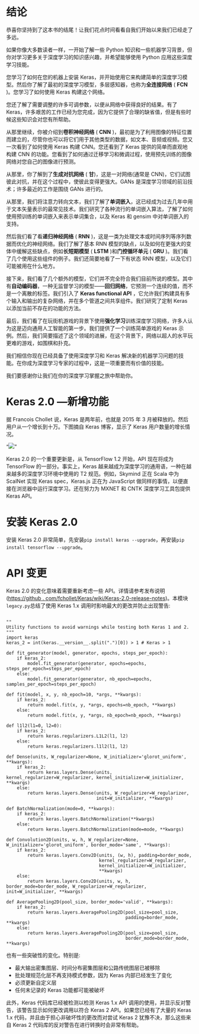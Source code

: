 <title>Conclusion</title> <link href="css/style.css" rel="stylesheet" type="text/css">  

# 结论

恭喜你坚持到了这本书的结尾！让我们花点时间看看自我们开始以来我们已经走了多远。

如果你像大多数读者一样，一开始了解一些 Python 知识和一些机器学习背景，但你对学习更多关于深度学习的知识感兴趣，并希望能够使用 Python 应用这些深度学习技能。

您学习了如何在您的机器上安装 Keras，并开始使用它来构建简单的深度学习模型。然后你了解了最初的深度学习模型，多层感知器，也称为**全连接网络** ( **FCN** )。您学习了如何使用 Keras 构建这个网络。

您还了解了需要调整的许多可调参数，以便从网络中获得良好的结果。有了 Keras，许多艰苦的工作已经为您完成，因为它提供了合理的缺省值，但是有些时候这些知识会对您有所帮助。

从那里继续，你被介绍到**卷积神经网络** ( **CNN** )，最初是为了利用图像的特征位置而建立的，尽管你也可以将它们用于其他类型的数据，如文本、音频或视频。您又一次看到了如何使用 Keras 构建 CNN。您还看到了 Keras 提供的简单而直观地构建 CNN 的功能。您看到了如何通过迁移学习和微调过程，使用预先训练的图像网络对您自己的图像进行预测。

从那里，你了解到了**生成对抗网络** ( **甘**)，这是一对网络(通常是 CNN)，它们试图彼此对抗，并在这个过程中，使彼此变得更强大。GANs 是深度学习领域的前沿技术；许多最近的工作是围绕 GANs 进行的。

从那里，我们将注意力转向文本，我们了解了**单词嵌入**，这已经成为过去几年中用于文本矢量表示的最常见技术。我们研究了各种流行的单词嵌入算法，了解了如何使用预训练的单词嵌入来表示单词集合，以及 Keras 和 gensim 中对单词嵌入的支持。

然后我们看了看**递归神经网络** ( **RNN** )，这是一类为处理文本或时间序列等序列数据而优化的神经网络。我们了解了基本 RNN 模型的缺点，以及如何在更强大的变体中缓解这些缺点，例如**长短期模型** ( **LSTM** )和**门控循环单元** ( **GRU** )。我们看了几个使用这些组件的例子。我们还简要地看了一下有状态 RNN 模型，以及它们可能被用在什么地方。

接下来，我们看了几个额外的模型，它们并不完全符合我们目前所说的模型。其中有**自动编码器**，一种无监督学习的模型——**回归网络**，它预测一个连续的值，而不是一个离散的标签。我们引入了 **Keras functional API** ，它允许我们构建具有多个输入和输出的复杂网络，并在多个管道之间共享组件。我们研究了定制 Keras 以添加当前不存在的功能的方法。

最后，我们看了在玩街机游戏的背景下使用**强化学习**训练深度学习网络，许多人认为这是迈向通用人工智能的第一步。我们提供了一个训练简单游戏的 Keras 示例。然后，我们简要描述了这个领域的进展，在这个背景下，网络以超人的水平玩更难的游戏，如围棋和扑克。

我们相信你现在已经具备了使用深度学习和 Keras 解决新的机器学习问题的技能。在你成为深度学习专家的过程中，这是一项重要而有价值的技能。

我们要感谢你让我们在你的深度学习掌握之旅中帮助你。

<title>Keras 2.0 — what is new</title> <link href="css/style.css" rel="stylesheet" type="text/css">  

# Keras 2.0 —新增功能

据 Francois Chollet 说，Keras 是两年前，也就是 2015 年 3 月被释放的。然后用户从一个增长到十万。下图摘自 Keras 博客，显示了 Keras 用户数量的增长情况。

<q>![](assets/keras_users_2015_2016.png)</q>

Keras 2.0 的一个重要更新是，从 TensorFlow 1.2 开始，API 现在将成为 TensorFlow 的一部分。事实上，Keras 越来越成为深度学习的通用语，一种在越来越多的深度学习环境中使用的 T2 规范。例如，Skymind 正在 Scala 中为 ScalNet 实现 Keras spec，Keras.js 正在为 JavaScript 做同样的事情，以便直接在浏览器中运行深度学习。还在努力为 MXNET 和 CNTK 深度学习工具包提供 Keras API。

<title>Installing Keras 2.0</title> <link href="css/style.css" rel="stylesheet" type="text/css">  

# 安装 Keras 2.0

安装 Keras 2.0 非常简单，先安装`pip install keras --upgrade`，再安装`pip install tensorflow --upgrade`。

<title>API changes</title> <link href="css/style.css" rel="stylesheet" type="text/css">  

# API 变更

Keras 2.0 的变化意味着需要重新考虑一些 API。详情请参考发布说明([https://github . com/fchollet/Keras/wiki/Keras-2.0-release-notes](https://github.com/fchollet/keras/wiki/Keras-2.0-release-notes))。本模块`legacy.py`总结了使用 Keras 1.x 调用时影响最大的更改并防止出现警告:

```

""
Utility functions to avoid warnings while testing both Keras 1 and 2.
"""
import keras
keras_2 = int(keras.__version__.split(".")[0]) > 1 # Keras > 1

def fit_generator(model, generator, epochs, steps_per_epoch):
    if keras_2:
        model.fit_generator(generator, epochs=epochs, steps_per_epoch=steps_per_epoch)
    else:
        model.fit_generator(generator, nb_epoch=epochs, samples_per_epoch=steps_per_epoch)

def fit(model, x, y, nb_epoch=10, *args, **kwargs):
    if keras_2:
        return model.fit(x, y, *args, epochs=nb_epoch, **kwargs)
    else:
        return model.fit(x, y, *args, nb_epoch=nb_epoch, **kwargs)

def l1l2(l1=0, l2=0):
    if keras_2:
        return keras.regularizers.L1L2(l1, l2)
    else:
        return keras.regularizers.l1l2(l1, l2)

def Dense(units, W_regularizer=None, W_initializer='glorot_uniform', **kwargs):
    if keras_2:
        return keras.layers.Dense(units, kernel_regularizer=W_regularizer, kernel_initializer=W_initializer, **kwargs)
    else:
        return keras.layers.Dense(units, W_regularizer=W_regularizer, 
                                  init=W_initializer, **kwargs)

def BatchNormalization(mode=0, **kwargs):
    if keras_2:
        return keras.layers.BatchNormalization(**kwargs)
    else:
        return keras.layers.BatchNormalization(mode=mode, **kwargs)

def Convolution2D(units, w, h, W_regularizer=None, W_initializer='glorot_uniform', border_mode='same', **kwargs):
    if keras_2:
        return keras.layers.Conv2D(units, (w, h), padding=border_mode,
                                   kernel_regularizer=W_regularizer,
                                   kernel_initializer=W_initializer,
                                   **kwargs)
    else:
        return keras.layers.Conv2D(units, w, h, border_mode=border_mode, W_regularizer=W_regularizer, init=W_initializer, **kwargs)

def AveragePooling2D(pool_size, border_mode='valid', **kwargs):
    if keras_2:
        return keras.layers.AveragePooling2D(pool_size=pool_size, 
                                             padding=border_mode, **kwargs)
    else:
        return keras.layers.AveragePooling2D(pool_size=pool_size, 
                                             border_mode=border_mode, **kwargs)

```

也有一些突破性的变化。特别是:

*   最大输出密集图层、时间分布密集图层和公路传统图层已被移除
*   批处理规范化层不再支持模式参数，因为 Keras 内部已经发生了变化
*   必须更新自定义层
*   任何未记录的 Keras 功能都可能被破坏

此外，Keras 代码库已经被检测以检测 Keras 1.x API 调用的使用，并显示反对警告，该警告显示如何更改调用以符合 Keras 2 API。如果您已经有了大量的 Keras 1.x 代码，并且由于担心非破坏性的更改而对尝试 Keras 2 犹豫不决，那么这些来自 Keras 2 代码库的反对警告在进行转换时会非常有帮助。